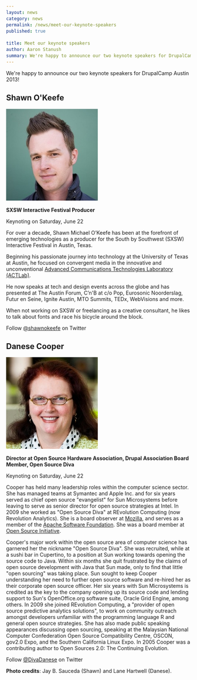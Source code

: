 ```yaml
---
layout: news
category: news
permalink: /news/meet-our-keynote-speakers
published: true

title: Meet our keynote speakers
author: Aaron Stanush
summary: We're happy to announce our two keynote speakers for DrupalCamp Austin 2013! Shawn O'Keefe (SXSW Interactive Festival Producer) and Danese Cooper (Director at Open Source Hardware Association).
---
```


We're happy to announce our two keynote speakers for DrupalCamp Austin 2013!

## Shawn O'Keefe

<img class="right" src="/img/shawn-headshot.jpg">

**SXSW Interactive Festival Producer**

Keynoting on Saturday, June 22

For over a decade, Shawn Michael O’Keefe has been at the forefront of emerging technologies as a producer for the South by Southwest (SXSW) Interactive Festival in Austin, Texas.

Beginning his passionate journey into technology at the University of Texas at Austin, he focused on convergent media in the innovative and unconventional [Advanced Communications Technologies Laboratory (ACTLab)](https://www.utexas.edu/research/eureka/institution/view?institution_id=32).

He now speaks at tech and design events across the globe and has presented at The Austin Forum, C’n'B at c/o Pop, Eurosonic Noorderslag, Futur en Seine, Ignite Austin, MTO Summits, TEDx, WebVisions and more.

When not working on SXSW or freelancing as a creative consultant, he likes to talk about fonts and race his bicycle around the block.

Follow [@shawnokeefe](https://twitter.com/shawnokeefe/) on Twitter

## Danese Cooper

<img class="right" src="/img/danese-headshot.jpg">

**Director at Open Source Hardware Association, Drupal Association Board Member, Open Source Diva**

Keynoting on Saturday, June 22

Cooper has held many leadership roles within the computer science sector. She has managed teams at Symantec and Apple Inc. and for six years served as chief open source "evangelist" for Sun Microsystems before leaving to serve as senior director for open source strategies at Intel. In 2009 she worked as "Open Source Diva" at REvolution Computing (now Revolution Analytics). She is a board observer at [Mozilla](http://www.mozilla.org/), and serves as a member of the [Apache Software Foundation](http://www.apache.org/). She was a board member at [Open Source Initiative](http://opensource.org/).

Cooper's major work within the open source area of computer science has garnered her the nickname "Open Source Diva". She was recruited, while at a sushi bar in Cupertino, to a position at Sun working towards opening the source code to Java. Within six months she quit frustrated by the claims of open source development with Java that Sun made, only to find that little "open sourcing" was taking place. Sun sought to keep Cooper understanding her need to further open source software and re-hired her as their corporate open source officer. Her six years with Sun Microsystems is credited as the key to the company opening up its source code and lending support to Sun's OpenOffice.org software suite, Oracle Grid Engine, among others. In 2009 she joined REvolution Computing, a "provider of open source predictive analytics solutions", to work on community outreach amongst developers unfamiliar with the programming language R and general open source strategies. She has also made public speaking appearances discussing open sourcing, speaking at the Malaysian National Computer Confederation Open Source Compatibility Centre, OSCON, gov2.0 Expo, and the Southern California Linux Expo. In 2005 Cooper was a contributing author to Open Sources 2.0: The Continuing Evolution.

Follow [@DivaDanese](https://twitter.com/divadanese/) on Twitter

**Photo credits**: Jay B. Sauceda (Shawn) and Lane Hartwell (Danese).